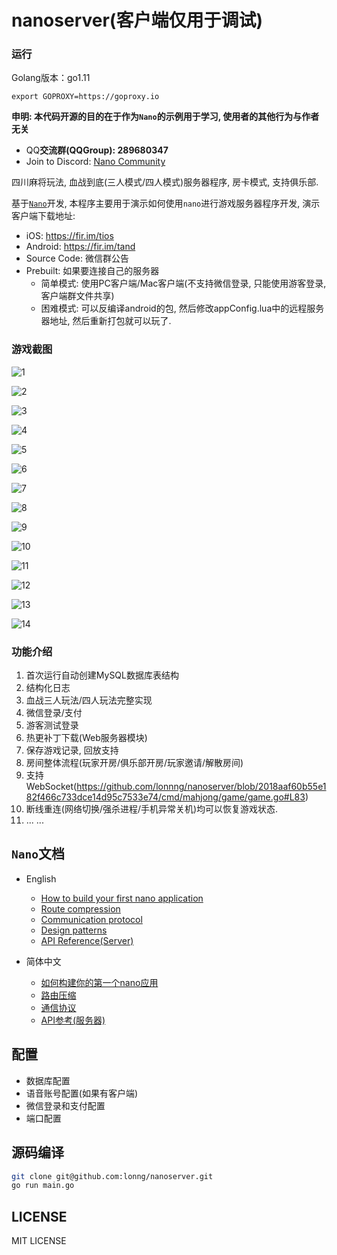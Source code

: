 # nanoserver(客户端仅用于调试)

### 运行
Golang版本：go1.11
```
export GOPROXY=https://goproxy.io
```

**申明: 本代码开源的目的在于作为`Nano`的示例用于学习, 使用者的其他行为与作者无关**

- QQ**交流群(QQGroup): 289680347**
- Join to Discord: [Nano Community](https://discord.gg/eHEDrBH5PV) 

四川麻将玩法, 血战到底(三人模式/四人模式)服务器程序,  房卡模式, 支持俱乐部.

基于[`Nano`](https://github.com/lonnng/nano)开发, 本程序主要用于演示如何使用`nano`进行游戏服务器程序开发, 演示客户端下载地址: 

- iOS: https://fir.im/tios
- Android: https://fir.im/tand
- Source Code: 微信群公告
- Prebuilt: 如果要连接自己的服务器
  + 简单模式: 使用PC客户端/Mac客户端(不支持微信登录, 只能使用游客登录, 客户端群文件共享)
  + 困难模式: 可以反编译android的包, 然后修改appConfig.lua中的远程服务器地址, 然后重新打包就可以玩了.

### 游戏截图

![1](./screenshot/1.png)

![2](./screenshot/2.png)

![3](./screenshot/3.png)

![4](./screenshot/4.png)

![5](./screenshot/5.png)

![6](./screenshot/6.png)

![7](./screenshot/7.png)

![8](./screenshot/8.png)

![9](./screenshot/9.png)

![10](./screenshot/10.png)

![11](./screenshot/11.png)

![12](./screenshot/12.png)

![13](./screenshot/13.png)

![14](./screenshot/14.png)

### 功能介绍

1. 首次运行自动创建MySQL数据库表结构
2. 结构化日志
3. 血战三人玩法/四人玩法完整实现
4. 微信登录/支付
5. 游客测试登录
6. 热更补丁下载(Web服务器模块)
7. 保存游戏记录,  回放支持
8. 房间整体流程(玩家开房/俱乐部开房/玩家邀请/解散房间)
9. 支持WebSocket(https://github.com/lonnng/nanoserver/blob/2018aaf60b55e182f466c733dce14d95c7533e74/cmd/mahjong/game/game.go#L83)
10. 断线重连(网络切换/强杀进程/手机异常关机)均可以恢复游戏状态.
11. ... ...

## `Nano`文档

- English
    + [How to build your first nano application](https://github.com/lonnng/nano/blob/master/docs/get_started.md)
    + [Route compression](https://github.com/lonnng/nano/blob/master/docs/route_compression.md)
    + [Communication protocol](https://github.com/lonnng/nano/blob/master/docs/communication_protocol.md)
    + [Design patterns](https://github.com/lonnng/nano/blob/master/docs/design_patterns.md)
    + [API Reference(Server)](https://godoc.org/github.com/lonnng/nano)

- 简体中文
    + [如何构建你的第一个nano应用](https://github.com/lonnng/nano/blob/master/docs/get_started_zh_CN.md)
    + [路由压缩](https://github.com/lonnng/nano/blob/master/docs/route_compression_zh_CN.md)
    + [通信协议](https://github.com/lonnng/nano/blob/master/docs/communication_protocol_zh_CN.md)
    + [API参考(服务器)](https://godoc.org/github.com/lonnng/nano)

## 配置

- 数据库配置
- 语音账号配置(如果有客户端)
- 微信登录和支付配置
- 端口配置

## 源码编译

```bash
git clone git@github.com:lonng/nanoserver.git
go run main.go
```

## LICENSE
MIT LICENSE
